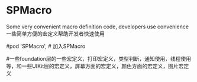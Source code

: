 # SPMacro
Some very convenient macro definition code, developers use convenience
一些简单方便的宏定义帮助开发者快速使用

#pod 'SPMacro',                   # 加入SPMacro

#一些foundation层的一些宏定义，打印宏定义，类型判断，通知使用，线程使用等，和一些UIKit层的宏定义，屏幕方面的宏定义，颜色方面的宏定义，图片宏定义
